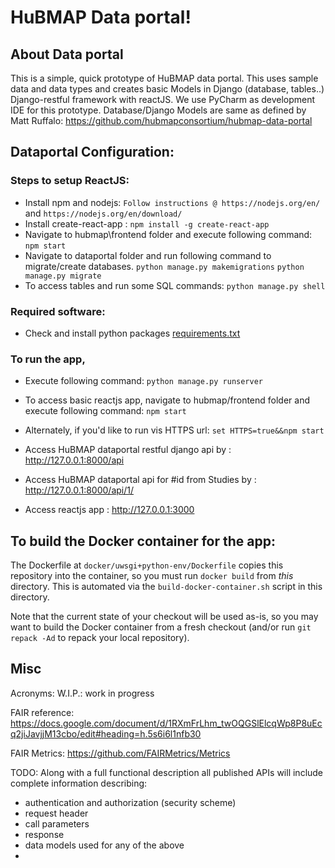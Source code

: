 
# HuBMAP Data portal!

## About Data portal
This is a simple, quick prototype of HuBMAP data portal.
This uses sample data and data types and creates basic 
Models in Django (database, tables..) Django-restful framework with reactJS.
We use PyCharm as development IDE for this prototype.
Database/Django Models are same as defined by Matt Ruffalo: https://github.com/hubmapconsortium/hubmap-data-portal 

## Dataportal Configuration:
### Steps to setup ReactJS:
* Install npm and nodejs:
```Follow instructions @ https://nodejs.org/en/``` and
```https://nodejs.org/en/download/```
* Install create-react-app :
`npm install -g create-react-app`
* Navigate to hubmap\frontend folder and execute following command:
`npm start`
* Navigate to dataportal folder and run following command
	to migrate/create databases.
	`python manage.py makemigrations`
	`python manage.py migrate`
* To access tables and run some SQL commands:
	`python manage.py shell`

### Required software:
* Check and install python packages [requirements.txt](https://github.com/hubmapconsortium/hubmap-data-portal/blob/sushma-branch/hiveportal/requirements.txt)

### To run the app,

* Execute following command: `python manage.py runserver`
* To access basic reactjs app, navigate to hubmap/frontend folder and execute following command: `npm start`
* Alternately, if you'd like to run vis HTTPS url: `set HTTPS=true&&npm start`

* Access HuBMAP dataportal restful django api by : http://127.0.0.1:8000/api
* Access HuBMAP dataportal api for #id from Studies by : http://127.0.0.1:8000/api/1/
* Access reactjs app : http://127.0.0.1:3000

## To build the Docker container for the app:
The Dockerfile at `docker/uwsgi+python-env/Dockerfile` copies this repository into
the container, so you must run `docker build` from _this_ directory. This is automated
via the `build-docker-container.sh` script in this directory.

Note that the current state of your checkout will be used as-is, so you may want to
build the Docker container from a fresh checkout (and/or run `git repack -Ad` to repack your
local repository).

## Misc
Acronyms:
W.I.P.: work in progress

FAIR reference: https://docs.google.com/document/d/1RXmFrLhm_twOQGSlElcqWp8P8uEcq2jiJavjjM13cbo/edit#heading=h.5s6i6l1nfb30

FAIR Metrics: https://github.com/FAIRMetrics/Metrics

TODO: Along with a full functional description all published APIs will include complete information describing:
* authentication and authorization (security scheme)
* request header
* call parameters
* response
* data models used for any of the above
* 
